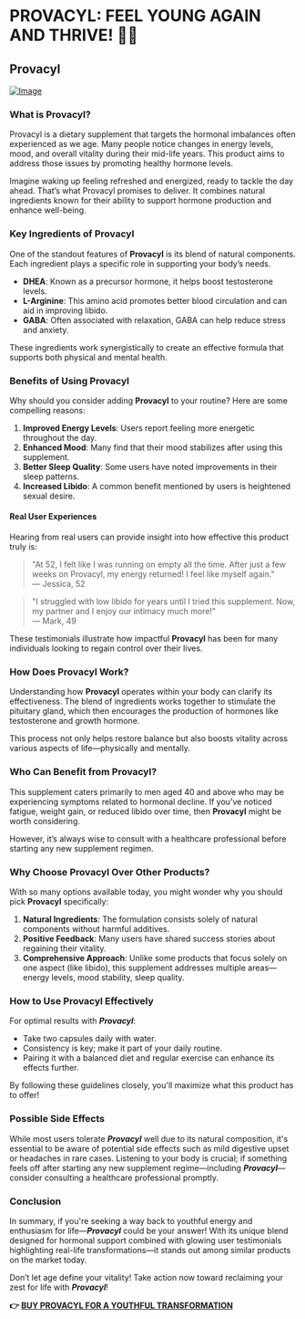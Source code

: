 # PROVACYL: FEEL YOUNG AGAIN AND THRIVE! 💪✨

## Provacyl

[![Image](https://www2.sellhealth.com/292/200x200.gif)](https://gchaffi.com/uwJIhVv8)

### What is Provacyl?

Provacyl is a dietary supplement that targets the hormonal imbalances often experienced as we age. Many people notice changes in energy levels, mood, and overall vitality during their mid-life years. This product aims to address those issues by promoting healthy hormone levels. 

Imagine waking up feeling refreshed and energized, ready to tackle the day ahead. That’s what Provacyl promises to deliver. It combines natural ingredients known for their ability to support hormone production and enhance well-being.

### Key Ingredients of Provacyl

One of the standout features of **Provacyl** is its blend of natural components. Each ingredient plays a specific role in supporting your body’s needs.

- **DHEA**: Known as a precursor hormone, it helps boost testosterone levels.
- **L-Arginine**: This amino acid promotes better blood circulation and can aid in improving libido.
- **GABA**: Often associated with relaxation, GABA can help reduce stress and anxiety.
  
These ingredients work synergistically to create an effective formula that supports both physical and mental health.

### Benefits of Using Provacyl

Why should you consider adding **Provacyl** to your routine? Here are some compelling reasons:

1. **Improved Energy Levels**: Users report feeling more energetic throughout the day.
2. **Enhanced Mood**: Many find that their mood stabilizes after using this supplement.
3. **Better Sleep Quality**: Some users have noted improvements in their sleep patterns.
4. **Increased Libido**: A common benefit mentioned by users is heightened sexual desire.

#### Real User Experiences

Hearing from real users can provide insight into how effective this product truly is:

> "At 52, I felt like I was running on empty all the time. After just a few weeks on Provacyl, my energy returned! I feel like myself again."  
> — Jessica, 52  

> "I struggled with low libido for years until I tried this supplement. Now, my partner and I enjoy our intimacy much more!"  
> — Mark, 49  

These testimonials illustrate how impactful **Provacyl** has been for many individuals looking to regain control over their lives.

### How Does Provacyl Work?

Understanding how **Provacyl** operates within your body can clarify its effectiveness. The blend of ingredients works together to stimulate the pituitary gland, which then encourages the production of hormones like testosterone and growth hormone.

This process not only helps restore balance but also boosts vitality across various aspects of life—physically and mentally.

### Who Can Benefit from Provacyl?

This supplement caters primarily to men aged 40 and above who may be experiencing symptoms related to hormonal decline. If you’ve noticed fatigue, weight gain, or reduced libido over time, then **Provacyl** might be worth considering.

However, it’s always wise to consult with a healthcare professional before starting any new supplement regimen.

### Why Choose Provacyl Over Other Products?

With so many options available today, you might wonder why you should pick **Provacyl** specifically:

1. **Natural Ingredients**: The formulation consists solely of natural components without harmful additives.
2. **Positive Feedback**: Many users have shared success stories about regaining their vitality.
3. **Comprehensive Approach**: Unlike some products that focus solely on one aspect (like libido), this supplement addresses multiple areas—energy levels, mood stability, sleep quality.

### How to Use Provacyl Effectively

For optimal results with ***Provacyl***:

- Take two capsules daily with water.
- Consistency is key; make it part of your daily routine.
- Pairing it with a balanced diet and regular exercise can enhance its effects further.

By following these guidelines closely, you'll maximize what this product has to offer!

### Possible Side Effects

While most users tolerate ***Provacyl*** well due to its natural composition, it's essential to be aware of potential side effects such as mild digestive upset or headaches in rare cases. Listening to your body is crucial; if something feels off after starting any new supplement regime—including ***Provacyl***—consider consulting a healthcare professional promptly.

### Conclusion

In summary, if you're seeking a way back to youthful energy and enthusiasm for life—***Provacyl*** could be your answer! With its unique blend designed for hormonal support combined with glowing user testimonials highlighting real-life transformations—it stands out among similar products on the market today.

Don’t let age define your vitality! Take action now toward reclaiming your zest for life with ***Provacyl***!



**👉 [BUY PROVACYL FOR A YOUTHFUL TRANSFORMATION](https://gchaffi.com/uwJIhVv8)**